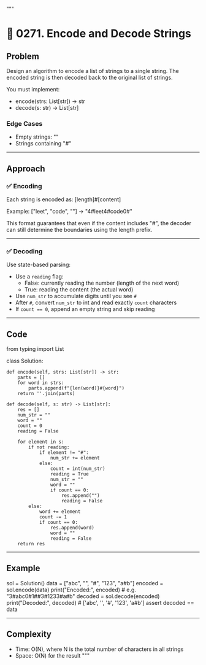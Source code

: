 """
# 🧠 0271. Encode and Decode Strings

## Problem
Design an algorithm to encode a list of strings to a single string.
The encoded string is then decoded back to the original list of strings.

You must implement:
- encode(strs: List[str]) -> str
- decode(s: str) -> List[str]

### Edge Cases
- Empty strings: ""
- Strings containing "#"

---

## Approach

### ✅ Encoding
Each string is encoded as:
    [length]#[content]

Example:
    ["leet", "code", ""] → "4#leet4#code0#"

This format guarantees that even if the content includes "#", 
the decoder can still determine the boundaries using the length prefix.

---

### ✅ Decoding
Use state-based parsing:

- Use a `reading` flag:
    - False: currently reading the number (length of the next word)
    - True: reading the content (the actual word)
- Use `num_str` to accumulate digits until you see `#`
- After `#`, convert `num_str` to int and read exactly `count` characters
- If `count == 0`, append an empty string and skip reading

---

## Code

from typing import List

class Solution:

    def encode(self, strs: List[str]) -> str:
        parts = []
        for word in strs:
            parts.append(f"{len(word)}#{word}")
        return ''.join(parts)

    def decode(self, s: str) -> List[str]:
        res = []
        num_str = ""
        word = ""
        count = 0
        reading = False

        for element in s:
            if not reading:
                if element != "#":
                    num_str += element
                else:
                    count = int(num_str)
                    reading = True
                    num_str = ""
                    word = ""
                    if count == 0:
                        res.append("")
                        reading = False
            else:
                word += element
                count -= 1
                if count == 0:
                    res.append(word)
                    word = ""
                    reading = False
        return res

---

## Example

sol = Solution()
data = ["abc", "", "#", "123", "a#b"]
encoded = sol.encode(data)
print("Encoded:", encoded)  # e.g. "3#abc0#1##3#1233#a#b"
decoded = sol.decode(encoded)
print("Decoded:", decoded)  # ['abc', '', '#', '123', 'a#b']
assert decoded == data

---

## Complexity

- Time: O(N), where N is the total number of characters in all strings
- Space: O(N) for the result
"""
